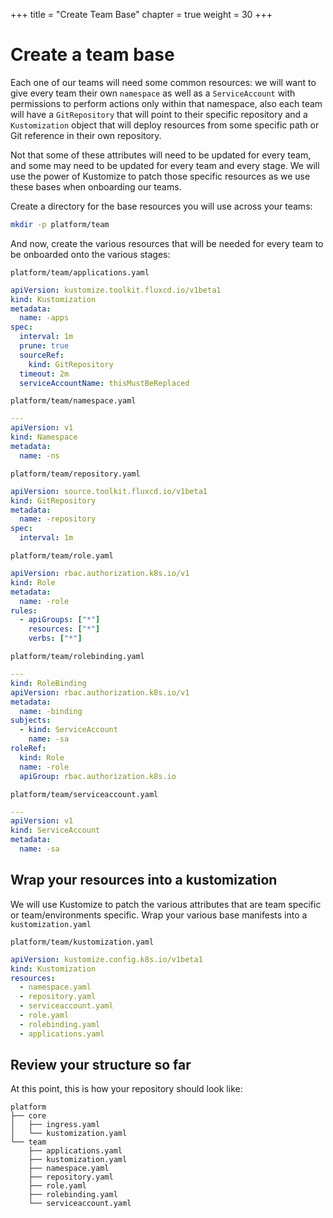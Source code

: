 +++
title = "Create Team Base"
chapter = true
weight = 30
+++

# Create a team base

Each one of our teams will need some common resources: we will want to give every team their own `namespace` as well as a `ServiceAccount` with permissions to perform actions only within that namespace, also each team will  have a `GitRepository` that will point to their specific repository and a `Kustomization` object that will deploy resources from some specific path or Git reference in their own repository.

Not that some of these attributes will need to be updated for every team, and some may need to be updated for every team and every stage. We will use the power of Kustomize to patch those specific resources as we use these bases when onboarding our teams.

Create a directory for the base resources you will use across your teams:

```bash
mkdir -p platform/team
```

And now, create the various resources that will be needed for every team to be onboarded onto the various stages:

`platform/team/applications.yaml`
```yaml
apiVersion: kustomize.toolkit.fluxcd.io/v1beta1
kind: Kustomization
metadata:
  name: -apps
spec:
  interval: 1m
  prune: true
  sourceRef:
    kind: GitRepository
  timeout: 2m
  serviceAccountName: thisMustBeReplaced
```

`platform/team/namespace.yaml`
```yaml
---
apiVersion: v1
kind: Namespace
metadata:
  name: -ns
```

`platform/team/repository.yaml`
```yaml
apiVersion: source.toolkit.fluxcd.io/v1beta1
kind: GitRepository
metadata:
  name: -repository
spec:
  interval: 1m
```

`platform/team/role.yaml`
```yaml
apiVersion: rbac.authorization.k8s.io/v1
kind: Role
metadata:
  name: -role
rules:
  - apiGroups: ["*"]
    resources: ["*"]
    verbs: ["*"]
```

`platform/team/rolebinding.yaml`
```yaml
---
kind: RoleBinding
apiVersion: rbac.authorization.k8s.io/v1
metadata:
  name: -binding
subjects:
  - kind: ServiceAccount
    name: -sa
roleRef:
  kind: Role
  name: -role
  apiGroup: rbac.authorization.k8s.io
```

`platform/team/serviceaccount.yaml`
```yaml
---
apiVersion: v1
kind: ServiceAccount
metadata:
  name: -sa
```

## Wrap your resources into a kustomization

We will use Kustomize to patch the various attributes that are team specific or team/environments specific. Wrap your various base manifests into a `kustomization.yaml`

`platform/team/kustomization.yaml`
```yaml
apiVersion: kustomize.config.k8s.io/v1beta1
kind: Kustomization
resources:
  - namespace.yaml
  - repository.yaml
  - serviceaccount.yaml
  - role.yaml
  - rolebinding.yaml
  - applications.yaml
```

## Review your structure so far

At this point, this is how your repository should look like:

```shell
platform
├── core
│   ├── ingress.yaml
│   └── kustomization.yaml
└── team
    ├── applications.yaml
    ├── kustomization.yaml
    ├── namespace.yaml
    ├── repository.yaml
    ├── role.yaml
    ├── rolebinding.yaml
    └── serviceaccount.yaml
```